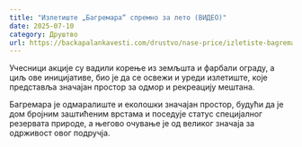 ```yaml
---
title: "Излетиште „Багремара“ спремно за лето (ВИДЕО)"
date: 2025-07-10
category: Друштво
url: https://backapalankavesti.com/drustvo/nase-price/izletiste-bagremara-spremno-za-leto-video1/
---
```


Учесници акције су вадили корење из земљшта и фарбали ограду, а циљ ове иницијативе, био је да се освежи и уреди излетиште, које представља значајан простор за одмор и рекреацију мештана.

Багремара је одмаралиште и еколошки значајан простор, будући да је дом бројним заштићеним врстама и поседује статус специјалног резервата природе, а његово очување је од великог значаја за одрживост овог подручја.
